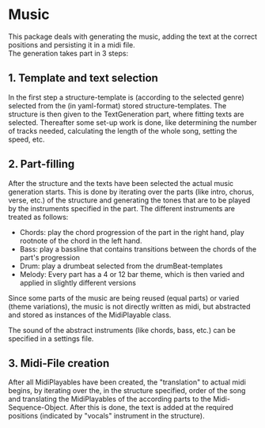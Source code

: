 
<!--  
  * @author Benjamin Frahm  
 -->  

# Music

This package deals with generating the music, adding the text at the correct positions and persisting it in a midi file.   
The generation takes part in 3 steps:

## 1. Template and text selection
In the first step a structure-template is (according to the selected genre) selected from the (in yaml-format) stored structure-templates.
The structure is then given to the TextGeneration part, where fitting texts are selected.
Thereafter some set-up work is done, like determining the number of tracks needed, calculating the length of the whole song, setting the speed, etc.
## 2. Part-filling
After the structure and the texts have been selected the actual music generation starts.
This is done by iterating over the parts (like intro, chorus, verse, etc.) of the structure and generating the tones that are to be played by the instruments specified in the part.
The different instruments are treated as follows:
- Chords: play the chord progression of the part in the right hand, play rootnote of the chord in the left hand.
- Bass: play a bassline that contains transitions between the chords of the part's progression
- Drum: play a drumbeat selected from the drumBeat-templates
- Melody: Every part has a 4 or 12 bar theme, which is then varied and applied in slightly different versions

Since some parts of the music are being reused (equal parts) or varied (theme variations), the music is not directly written as midi, but abstracted and stored as instances of the MidiPlayable class.

The sound of the abstract instruments (like chords, bass, etc.) can be specified in a settings file.
## 3. Midi-File creation
After all MidiPlayables have been created, the "translation" to actual midi begins, by iterating over the, in the structure specified, order of the song and translating the MidiPlayables of the according parts to the Midi-Sequence-Object.
After this is done, the text is added at the required positions (indicated by "vocals" instrument in the structure).
